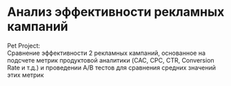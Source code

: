 # Анализ эффективности рекламных кампаний
Pet Project:\
Сравнение эффективности 2 рекламных кампаний, основанное на подсчете метрик продуктовой аналитики (CAC, CPC, CTR, Conversion Rate и т.д.) и проведении A/B тестов для сравнения средних значений этих метрик
